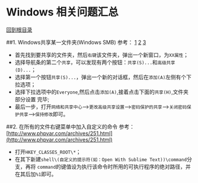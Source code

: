 Windows 相关问题汇总
====
[回到根目录](./README.md)

##1. Windows共享某一文件夹(Windows SMB)
参考：
[1](http://bbs.imp3.net/thread-10488956-1-1.html)
[2](http://jingyan.baidu.com/article/7f766dafbc1af24101e1d012.html)
[3](http://bbs.le.com/thread-358647-1.html)

- 首先找到要共享的文件夹，然后`右键`该文件夹，弹出一个新窗口，为`XX属性`；
- 选择导航条的第二个`共享`，可以发现有两个按钮：`共享(S)...`和`高级共享(D)...`；
- 选择第一个按钮`共享(S)...`，弹出一个新的对话框，然后在`添加(A)`左侧有个下拉选项；
- 选择下拉选项中的`Everyone`,然后点击`添加(A)`,接着点击下面的`共享(H)`,文件夹部分设置
完毕;
- 最后一步，打开`网络和共享中心`-->`更改高级共享设置`-->`密码保护的共享`-->`关闭密码保
护共享`-->`保持修改`即可。

##2. 在所有的文件右键菜单中加入自定义的命令
参考：
[http://www.phpvar.com/archives/251.html](http://www.phpvar.com/archives/251.html)

- 打开`HKEY_CLASSES_ROOT\*`；
- 在其下新建`shell\(自定义的提示符(如：Open With Sublime Text))\command`分支，再将
`command`的键值设为执行该命令时所用的可执行程序的绝对路径，并在其后加`%1`即可。
